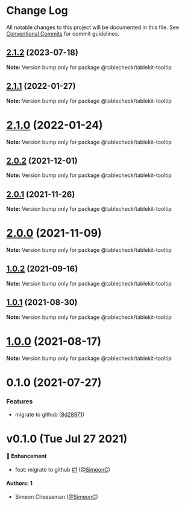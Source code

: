 # Change Log

All notable changes to this project will be documented in this file.
See [Conventional Commits](https://conventionalcommits.org) for commit guidelines.

## [2.1.2](https://github.com/tablecheck/tablekit/compare/@tablecheck/tablekit-tooltip@2.1.1...@tablecheck/tablekit-tooltip@2.1.2) (2023-07-18)

**Note:** Version bump only for package @tablecheck/tablekit-tooltip





## [2.1.1](https://github.com/tablecheck/tablekit/compare/@tablecheck/tablekit-tooltip@2.1.0...@tablecheck/tablekit-tooltip@2.1.1) (2022-01-27)

**Note:** Version bump only for package @tablecheck/tablekit-tooltip





# [2.1.0](https://github.com/tablecheck/tablekit/compare/@tablecheck/tablekit-tooltip@2.0.2...@tablecheck/tablekit-tooltip@2.1.0) (2022-01-24)

**Note:** Version bump only for package @tablecheck/tablekit-tooltip





## [2.0.2](https://github.com/tablecheck/tablekit/compare/@tablecheck/tablekit-tooltip@2.0.1...@tablecheck/tablekit-tooltip@2.0.2) (2021-12-01)

**Note:** Version bump only for package @tablecheck/tablekit-tooltip





## [2.0.1](https://github.com/tablecheck/tablekit/compare/@tablecheck/tablekit-tooltip@2.0.0...@tablecheck/tablekit-tooltip@2.0.1) (2021-11-26)

**Note:** Version bump only for package @tablecheck/tablekit-tooltip





# [2.0.0](https://github.com/tablecheck/tablekit/compare/@tablecheck/tablekit-tooltip@1.0.2...@tablecheck/tablekit-tooltip@2.0.0) (2021-11-09)

**Note:** Version bump only for package @tablecheck/tablekit-tooltip





## [1.0.2](https://github.com/tablecheck/tablekit/compare/@tablecheck/tablekit-tooltip@1.0.1...@tablecheck/tablekit-tooltip@1.0.2) (2021-09-16)

**Note:** Version bump only for package @tablecheck/tablekit-tooltip





## [1.0.1](https://github.com/tablecheck/tablekit/compare/@tablecheck/tablekit-tooltip@1.0.0...@tablecheck/tablekit-tooltip@1.0.1) (2021-08-30)

**Note:** Version bump only for package @tablecheck/tablekit-tooltip





# [1.0.0](https://github.com/tablecheck/tablekit/compare/@tablecheck/tablekit-tooltip@0.1.0...@tablecheck/tablekit-tooltip@1.0.0) (2021-08-17)

**Note:** Version bump only for package @tablecheck/tablekit-tooltip





# 0.1.0 (2021-07-27)


### Features

* migrate to github ([8d28971](https://github.com/tablecheck/tablekit/commit/8d28971175010fcb2a3cd9c48a749e7af1bdc9f9))





# v0.1.0 (Tue Jul 27 2021)

#### 🚀 Enhancement

- feat: migrate to github [#1](https://github.com/tablecheck/tablekit/pull/1) ([@SimeonC](https://github.com/SimeonC))

#### Authors: 1

- Simeon Cheeseman ([@SimeonC](https://github.com/SimeonC))
